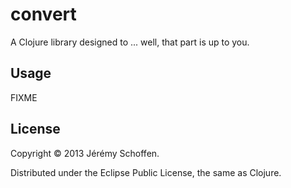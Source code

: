 # convert

A Clojure library designed to ... well, that part is up to you.

## Usage

FIXME

## License

Copyright © 2013 Jérémy Schoffen.

Distributed under the Eclipse Public License, the same as Clojure.
